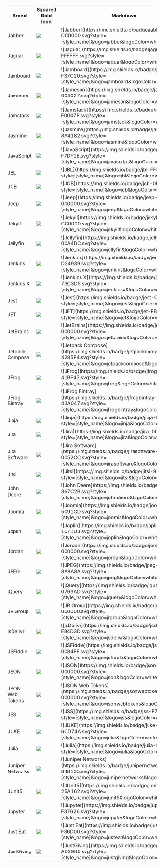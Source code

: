<table><tr><th>Brand</th><th>Squared Bold Icon</th><th>Markdown </th></tr><tr><td>Jabber</td><td><img src='https://img.shields.io/badge/jabber-CC0000.svg?style=for-the-badge&logo=jabber&logoColor=white' /></td><td>![Jabber](https://img.shields.io/badge/jabber-CC0000.svg?style=[style_name]&logo=jabber&logoColor=white)</td></tr>
<tr><td>Jaguar</td><td><img src='https://img.shields.io/badge/jaguar-FFFFFF.svg?style=for-the-badge&logo=jaguar&logoColor=white' /></td><td>![Jaguar](https://img.shields.io/badge/jaguar-FFFFFF.svg?style=[style_name]&logo=jaguar&logoColor=white)</td></tr>
<tr><td>Jamboard</td><td><img src='https://img.shields.io/badge/jamboard-F37C20.svg?style=for-the-badge&logo=jamboard&logoColor=white' /></td><td>![Jamboard](https://img.shields.io/badge/jamboard-F37C20.svg?style=[style_name]&logo=jamboard&logoColor=white)</td></tr>
<tr><td>Jameson</td><td><img src='https://img.shields.io/badge/jameson-004027.svg?style=for-the-badge&logo=jameson&logoColor=white' /></td><td>![Jameson](https://img.shields.io/badge/jameson-004027.svg?style=[style_name]&logo=jameson&logoColor=white)</td></tr>
<tr><td>Jamstack</td><td><img src='https://img.shields.io/badge/jamstack-F0047F.svg?style=for-the-badge&logo=jamstack&logoColor=white' /></td><td>![Jamstack](https://img.shields.io/badge/jamstack-F0047F.svg?style=[style_name]&logo=jamstack&logoColor=white)</td></tr>
<tr><td>Jasmine</td><td><img src='https://img.shields.io/badge/jasmine-8A4182.svg?style=for-the-badge&logo=jasmine&logoColor=white' /></td><td>![Jasmine](https://img.shields.io/badge/jasmine-8A4182.svg?style=[style_name]&logo=jasmine&logoColor=white)</td></tr>
<tr><td>JavaScript</td><td><img src='https://img.shields.io/badge/javascript-F7DF1E.svg?style=for-the-badge&logo=javascript&logoColor=white' /></td><td>![JavaScript](https://img.shields.io/badge/javascript-F7DF1E.svg?style=[style_name]&logo=javascript&logoColor=white)</td></tr>
<tr><td>JBL</td><td><img src='https://img.shields.io/badge/jbl-FF3300.svg?style=for-the-badge&logo=jbl&logoColor=white' /></td><td>![JBL](https://img.shields.io/badge/jbl-FF3300.svg?style=[style_name]&logo=jbl&logoColor=white)</td></tr>
<tr><td>JCB</td><td><img src='https://img.shields.io/badge/jcb-0B4EA2.svg?style=for-the-badge&logo=jcb&logoColor=white' /></td><td>![JCB](https://img.shields.io/badge/jcb-0B4EA2.svg?style=[style_name]&logo=jcb&logoColor=white)</td></tr>
<tr><td>Jeep</td><td><img src='https://img.shields.io/badge/jeep-000000.svg?style=for-the-badge&logo=jeep&logoColor=white' /></td><td>![Jeep](https://img.shields.io/badge/jeep-000000.svg?style=[style_name]&logo=jeep&logoColor=white)</td></tr>
<tr><td>Jekyll</td><td><img src='https://img.shields.io/badge/jekyll-CC0000.svg?style=for-the-badge&logo=jekyll&logoColor=white' /></td><td>![Jekyll](https://img.shields.io/badge/jekyll-CC0000.svg?style=[style_name]&logo=jekyll&logoColor=white)</td></tr>
<tr><td>Jellyfin</td><td><img src='https://img.shields.io/badge/jellyfin-00A4DC.svg?style=for-the-badge&logo=jellyfin&logoColor=white' /></td><td>![Jellyfin](https://img.shields.io/badge/jellyfin-00A4DC.svg?style=[style_name]&logo=jellyfin&logoColor=white)</td></tr>
<tr><td>Jenkins</td><td><img src='https://img.shields.io/badge/jenkins-D24939.svg?style=for-the-badge&logo=jenkins&logoColor=white' /></td><td>![Jenkins](https://img.shields.io/badge/jenkins-D24939.svg?style=[style_name]&logo=jenkins&logoColor=white)</td></tr>
<tr><td>Jenkins X</td><td><img src='https://img.shields.io/badge/jenkinsx-73C3D5.svg?style=for-the-badge&logo=jenkinsx&logoColor=white' /></td><td>![Jenkins X](https://img.shields.io/badge/jenkinsx-73C3D5.svg?style=[style_name]&logo=jenkinsx&logoColor=white)</td></tr>
<tr><td>Jest</td><td><img src='https://img.shields.io/badge/jest-C21325.svg?style=for-the-badge&logo=jest&logoColor=white' /></td><td>![Jest](https://img.shields.io/badge/jest-C21325.svg?style=[style_name]&logo=jest&logoColor=white)</td></tr>
<tr><td>JET</td><td><img src='https://img.shields.io/badge/jet-FBBA00.svg?style=for-the-badge&logo=jet&logoColor=white' /></td><td>![JET](https://img.shields.io/badge/jet-FBBA00.svg?style=[style_name]&logo=jet&logoColor=white)</td></tr>
<tr><td>JetBrains</td><td><img src='https://img.shields.io/badge/jetbrains-000000.svg?style=for-the-badge&logo=jetbrains&logoColor=white' /></td><td>![JetBrains](https://img.shields.io/badge/jetbrains-000000.svg?style=[style_name]&logo=jetbrains&logoColor=white)</td></tr>
<tr><td>Jetpack Compose</td><td><img src='https://img.shields.io/badge/jetpackcompose-4285F4.svg?style=for-the-badge&logo=jetpackcompose&logoColor=white' /></td><td>![Jetpack Compose](https://img.shields.io/badge/jetpackcompose-4285F4.svg?style=[style_name]&logo=jetpackcompose&logoColor=white)</td></tr>
<tr><td>JFrog</td><td><img src='https://img.shields.io/badge/jfrog-41BF47.svg?style=for-the-badge&logo=jfrog&logoColor=white' /></td><td>![JFrog](https://img.shields.io/badge/jfrog-41BF47.svg?style=[style_name]&logo=jfrog&logoColor=white)</td></tr>
<tr><td>JFrog Bintray</td><td><img src='https://img.shields.io/badge/jfrogbintray-43A047.svg?style=for-the-badge&logo=jfrogbintray&logoColor=white' /></td><td>![JFrog Bintray](https://img.shields.io/badge/jfrogbintray-43A047.svg?style=[style_name]&logo=jfrogbintray&logoColor=white)</td></tr>
<tr><td>Jinja</td><td><img src='https://img.shields.io/badge/jinja-B41717.svg?style=for-the-badge&logo=jinja&logoColor=white' /></td><td>![Jinja](https://img.shields.io/badge/jinja-B41717.svg?style=[style_name]&logo=jinja&logoColor=white)</td></tr>
<tr><td>Jira</td><td><img src='https://img.shields.io/badge/jira-0052CC.svg?style=for-the-badge&logo=jira&logoColor=white' /></td><td>![Jira](https://img.shields.io/badge/jira-0052CC.svg?style=[style_name]&logo=jira&logoColor=white)</td></tr>
<tr><td>Jira Software</td><td><img src='https://img.shields.io/badge/jirasoftware-0052CC.svg?style=for-the-badge&logo=jirasoftware&logoColor=white' /></td><td>![Jira Software](https://img.shields.io/badge/jirasoftware-0052CC.svg?style=[style_name]&logo=jirasoftware&logoColor=white)</td></tr>
<tr><td>Jitsi</td><td><img src='https://img.shields.io/badge/jitsi-97979A.svg?style=for-the-badge&logo=jitsi&logoColor=white' /></td><td>![Jitsi](https://img.shields.io/badge/jitsi-97979A.svg?style=[style_name]&logo=jitsi&logoColor=white)</td></tr>
<tr><td>John Deere</td><td><img src='https://img.shields.io/badge/johndeere-367C2B.svg?style=for-the-badge&logo=johndeere&logoColor=white' /></td><td>![John Deere](https://img.shields.io/badge/johndeere-367C2B.svg?style=[style_name]&logo=johndeere&logoColor=white)</td></tr>
<tr><td>Joomla</td><td><img src='https://img.shields.io/badge/joomla-5091CD.svg?style=for-the-badge&logo=joomla&logoColor=white' /></td><td>![Joomla](https://img.shields.io/badge/joomla-5091CD.svg?style=[style_name]&logo=joomla&logoColor=white)</td></tr>
<tr><td>Joplin</td><td><img src='https://img.shields.io/badge/joplin-1071D3.svg?style=for-the-badge&logo=joplin&logoColor=white' /></td><td>![Joplin](https://img.shields.io/badge/joplin-1071D3.svg?style=[style_name]&logo=joplin&logoColor=white)</td></tr>
<tr><td>Jordan</td><td><img src='https://img.shields.io/badge/jordan-000000.svg?style=for-the-badge&logo=jordan&logoColor=white' /></td><td>![Jordan](https://img.shields.io/badge/jordan-000000.svg?style=[style_name]&logo=jordan&logoColor=white)</td></tr>
<tr><td>JPEG</td><td><img src='https://img.shields.io/badge/jpeg-8A8A8A.svg?style=for-the-badge&logo=jpeg&logoColor=white' /></td><td>![JPEG](https://img.shields.io/badge/jpeg-8A8A8A.svg?style=[style_name]&logo=jpeg&logoColor=white)</td></tr>
<tr><td>jQuery</td><td><img src='https://img.shields.io/badge/jquery-0769AD.svg?style=for-the-badge&logo=jquery&logoColor=white' /></td><td>![jQuery](https://img.shields.io/badge/jquery-0769AD.svg?style=[style_name]&logo=jquery&logoColor=white)</td></tr>
<tr><td>JR Group</td><td><img src='https://img.shields.io/badge/jrgroup-000000.svg?style=for-the-badge&logo=jrgroup&logoColor=white' /></td><td>![JR Group](https://img.shields.io/badge/jrgroup-000000.svg?style=[style_name]&logo=jrgroup&logoColor=white)</td></tr>
<tr><td>jsDelivr</td><td><img src='https://img.shields.io/badge/jsdelivr-E84D3D.svg?style=for-the-badge&logo=jsdelivr&logoColor=white' /></td><td>![jsDelivr](https://img.shields.io/badge/jsdelivr-E84D3D.svg?style=[style_name]&logo=jsdelivr&logoColor=white)</td></tr>
<tr><td>JSFiddle</td><td><img src='https://img.shields.io/badge/jsfiddle-0084FF.svg?style=for-the-badge&logo=jsfiddle&logoColor=white' /></td><td>![JSFiddle](https://img.shields.io/badge/jsfiddle-0084FF.svg?style=[style_name]&logo=jsfiddle&logoColor=white)</td></tr>
<tr><td>JSON</td><td><img src='https://img.shields.io/badge/json-000000.svg?style=for-the-badge&logo=json&logoColor=white' /></td><td>![JSON](https://img.shields.io/badge/json-000000.svg?style=[style_name]&logo=json&logoColor=white)</td></tr>
<tr><td>JSON Web Tokens</td><td><img src='https://img.shields.io/badge/jsonwebtokens-000000.svg?style=for-the-badge&logo=jsonwebtokens&logoColor=white' /></td><td>![JSON Web Tokens](https://img.shields.io/badge/jsonwebtokens-000000.svg?style=[style_name]&logo=jsonwebtokens&logoColor=white)</td></tr>
<tr><td>JSS</td><td><img src='https://img.shields.io/badge/jss-F7DF1E.svg?style=for-the-badge&logo=jss&logoColor=white' /></td><td>![JSS](https://img.shields.io/badge/jss-F7DF1E.svg?style=[style_name]&logo=jss&logoColor=white)</td></tr>
<tr><td>JUKE</td><td><img src='https://img.shields.io/badge/juke-6CD74A.svg?style=for-the-badge&logo=juke&logoColor=white' /></td><td>![JUKE](https://img.shields.io/badge/juke-6CD74A.svg?style=[style_name]&logo=juke&logoColor=white)</td></tr>
<tr><td>Julia</td><td><img src='https://img.shields.io/badge/julia-9558B2.svg?style=for-the-badge&logo=julia&logoColor=white' /></td><td>![Julia](https://img.shields.io/badge/julia-9558B2.svg?style=[style_name]&logo=julia&logoColor=white)</td></tr>
<tr><td>Juniper Networks</td><td><img src='https://img.shields.io/badge/junipernetworks-84B135.svg?style=for-the-badge&logo=junipernetworks&logoColor=white' /></td><td>![Juniper Networks](https://img.shields.io/badge/junipernetworks-84B135.svg?style=[style_name]&logo=junipernetworks&logoColor=white)</td></tr>
<tr><td>JUnit5</td><td><img src='https://img.shields.io/badge/junit5-25A162.svg?style=for-the-badge&logo=junit5&logoColor=white' /></td><td>![JUnit5](https://img.shields.io/badge/junit5-25A162.svg?style=[style_name]&logo=junit5&logoColor=white)</td></tr>
<tr><td>Jupyter</td><td><img src='https://img.shields.io/badge/jupyter-F37626.svg?style=for-the-badge&logo=jupyter&logoColor=white' /></td><td>![Jupyter](https://img.shields.io/badge/jupyter-F37626.svg?style=[style_name]&logo=jupyter&logoColor=white)</td></tr>
<tr><td>Just Eat</td><td><img src='https://img.shields.io/badge/justeat-F36D00.svg?style=for-the-badge&logo=justeat&logoColor=white' /></td><td>![Just Eat](https://img.shields.io/badge/justeat-F36D00.svg?style=[style_name]&logo=justeat&logoColor=white)</td></tr>
<tr><td>JustGiving</td><td><img src='https://img.shields.io/badge/justgiving-AD29B6.svg?style=for-the-badge&logo=justgiving&logoColor=white' /></td><td>![JustGiving](https://img.shields.io/badge/justgiving-AD29B6.svg?style=[style_name]&logo=justgiving&logoColor=white)</td></tr>
</table></details>